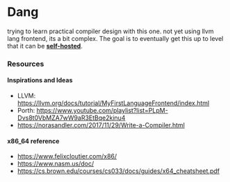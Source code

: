 # Dang

trying to learn practical compiler design with this one.
not yet using llvm lang frontend, its a bit complex.
The goal is to eventually get this up to level that it can be **[self-hosted](https://en.wikipedia.org/wiki/Self-hosting_(compilers))**.

### Resources

#### Inspirations and Ideas
- LLVM: https://llvm.org/docs/tutorial/MyFirstLanguageFrontend/index.html
- Porth: https://www.youtube.com/playlist?list=PLpM-Dvs8t0VbMZA7wW9aR3EtBqe2kinu4
- https://norasandler.com/2017/11/29/Write-a-Compiler.html

#### x86_64 reference
- https://www.felixcloutier.com/x86/
- https://www.nasm.us/doc/
- https://cs.brown.edu/courses/cs033/docs/guides/x64_cheatsheet.pdf

